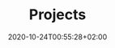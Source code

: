 ---
title: "Projects"
date: 2020-10-24T00:55:28+02:00
draft: false
layout: list
bodyclass: home
tags: ['Pierre', 'Lévy', 'design', 'research', 'projects']
description: "Pierre Lévy, design, research, projects"
notEverything: true
notListed: true
zone: "projects"
---